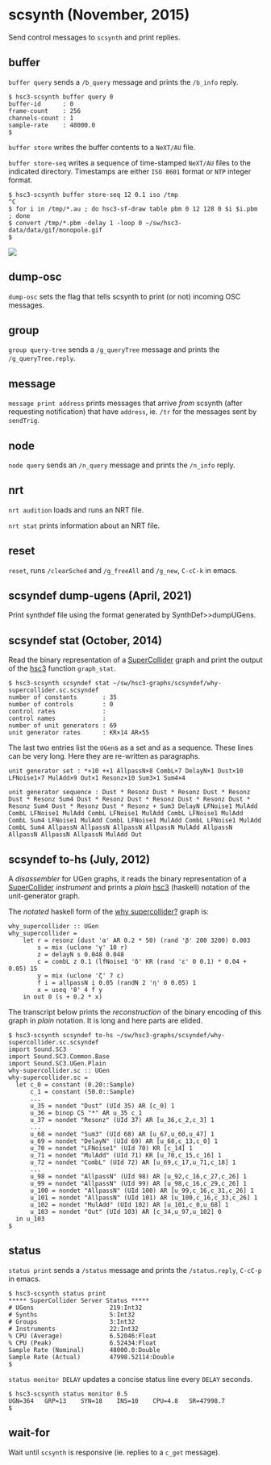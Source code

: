 # scsynth (November, 2015)

Send control messages to `scsynth` and print replies.

## buffer

`buffer query` sends a `/b_query` message and prints the `/b_info` reply.

~~~~
$ hsc3-scsynth buffer query 0
buffer-id      : 0
frame-count    : 256
channels-count : 1
sample-rate    : 48000.0
$
~~~~

`buffer store` writes the buffer contents to a `NeXT/AU` file.

`buffer store-seq` writes a sequence of time-stamped `NeXT/AU` files to the indicated directory.
Timestamps are either `ISO 8601` format or `NTP` integer format.

~~~~
$ hsc3-scsynth buffer store-seq 12 0.1 iso /tmp
^C
$ for i in /tmp/*.au ; do hsc3-sf-draw table pbm 0 12 128 0 $i $i.pbm ; done
$ convert /tmp/*.pbm -delay 1 -loop 0 ~/sw/hsc3-data/data/gif/monopole.gif
$
~~~~

![](sw/hsc3-data/data/gif/monopole.gif)

## dump-osc

`dump-osc` sets the flag that tells scsynth to print (or not) incoming OSC messages.

## group

`group query-tree` sends a `/g_queryTree` message and prints the `/g_queryTree.reply`.

## message

`message print address` prints messages that arrive _from_ scsynth
(after requesting notification) that have `address`, ie. `/tr` for
the messages sent by `sendTrig`.

## node

`node query` sends an `/n_query` message and prints the `/n_info` reply.

## nrt

`nrt audition` loads and runs an NRT file.

`nrt stat` prints information about an NRT file.

## reset

`reset`, runs `/clearSched` and `/g_freeAll` and `/g_new`, `C-cC-k` in emacs.

## scsyndef dump-ugens (April, 2021)

Print synthdef file using the format generated by SynthDef>>dumpUGens.

## scsyndef stat (October, 2014)

Read the binary representation of a
[SuperCollider](http://audiosynth.com) graph and print the output of
the [hsc3](?t=hsc3) function `graph_stat`.

~~~~
$ hsc3-scsynth scsyndef stat ~/sw/hsc3-graphs/scsyndef/why-supercollider.sc.scsyndef
number of constants       : 35
number of controls        : 0
control rates             : 
control names             : 
number of unit generators : 69
unit generator rates      : KR×14 AR×55
~~~~

The last two entries list the `UGen`s as a set and as a sequence.
These lines can be very long.
Here they are re-written as paragraphs.

~~~~
unit generator set : *×10 +×1 AllpassN×8 CombL×7 DelayN×1 Dust×10
LFNoise1×7 MulAdd×9 Out×1 Resonz×10 Sum3×1 Sum4×4

unit generator sequence : Dust * Resonz Dust * Resonz Dust * Resonz
Dust * Resonz Sum4 Dust * Resonz Dust * Resonz Dust * Resonz Dust *
Resonz Sum4 Dust * Resonz Dust * Resonz + Sum3 DelayN LFNoise1 MulAdd
CombL LFNoise1 MulAdd CombL LFNoise1 MulAdd CombL LFNoise1 MulAdd
CombL Sum4 LFNoise1 MulAdd CombL LFNoise1 MulAdd CombL LFNoise1 MulAdd
CombL Sum4 AllpassN AllpassN AllpassN AllpassN MulAdd AllpassN
AllpassN AllpassN AllpassN MulAdd Out
~~~~

## scsyndef to-hs (July, 2012)

A _disassembler_ for UGen graphs, it reads the binary representation
of a [SuperCollider](http://audiosynth.com) _instrument_ and prints a
_plain_ [hsc3](?t=hsc3) (haskell) notation of the unit-generator
graph.

The _notated_ haskell form of the [why
supercollider?](?t=hsc3-graphs&e=gr/why-supercollider.scd) graph is:

~~~~
why_supercollider :: UGen
why_supercollider =
    let r = resonz (dust 'α' AR 0.2 * 50) (rand 'β' 200 3200) 0.003
        s = mix (uclone 'γ' 10 r)
        z = delayN s 0.048 0.048
        c = combL z 0.1 (lfNoise1 'δ' KR (rand 'ε' 0 0.1) * 0.04 + 0.05) 15
        y = mix (uclone 'ζ' 7 c)
        f i = allpassN i 0.05 (randN 2 'η' 0 0.05) 1
        x = useq 'θ' 4 f y
    in out 0 (s + 0.2 * x)
~~~~

The transcript below prints the _reconstruction_ of the binary
encoding of this graph in _plain_ notation.
It is long and here parts are elided.

~~~~
$ hsc3-scsynth scsyndef to-hs ~/sw/hsc3-graphs/scsyndef/why-supercollider.sc.scsyndef
import Sound.SC3
import Sound.SC3.Common.Base
import Sound.SC3.UGen.Plain
why-supercollider.sc :: UGen
why-supercollider.sc =
  let c_0 = constant (0.20::Sample)
      c_1 = constant (50.0::Sample)
      ...
      u_35 = nondet "Dust" (UId 35) AR [c_0] 1
      u_36 = binop CS "*" AR u_35 c_1
      u_37 = nondet "Resonz" (UId 37) AR [u_36,c_2,c_3] 1
      ...
      u_68 = nondet "Sum3" (UId 68) AR [u_67,u_60,u_47] 1
      u_69 = nondet "DelayN" (UId 69) AR [u_68,c_13,c_0] 1
      u_70 = nondet "LFNoise1" (UId 70) KR [c_14] 1
      u_71 = nondet "MulAdd" (UId 71) KR [u_70,c_15,c_16] 1
      u_72 = nondet "CombL" (UId 72) AR [u_69,c_17,u_71,c_18] 1
      ...
      u_98 = nondet "AllpassN" (UId 98) AR [u_92,c_16,c_27,c_26] 1
      u_99 = nondet "AllpassN" (UId 99) AR [u_98,c_16,c_29,c_26] 1
      u_100 = nondet "AllpassN" (UId 100) AR [u_99,c_16,c_31,c_26] 1
      u_101 = nondet "AllpassN" (UId 101) AR [u_100,c_16,c_33,c_26] 1
      u_102 = nondet "MulAdd" (UId 102) AR [u_101,c_0,u_68] 1
      u_103 = nondet "Out" (UId 103) AR [c_34,u_97,u_102] 0
  in u_103
$
~~~~

## status

`status print` sends a `/status` message and prints the `/status.reply`,
`C-cC-p` in emacs.

~~~~
$ hsc3-scsynth status print
***** SuperCollider Server Status *****
# UGens                     219:Int32
# Synths                    5:Int32
# Groups                    3:Int32
# Instruments               22:Int32
% CPU (Average)             6.52046:Float
% CPU (Peak)                6.52434:Float
Sample Rate (Nominal)       48000.0:Double
Sample Rate (Actual)        47998.52114:Double
$
~~~~

`status monitor DELAY` updates a concise status line every `DELAY` seconds.

~~~~
$ hsc3-scsynth status monitor 0.5
UGN=364   GRP=13    SYN=18    INS=10    CPU=4.8   SR=47998.7
$
~~~~

## wait-for

Wait until `scsynth` is responsive (ie. replies to a `c_get` message).
